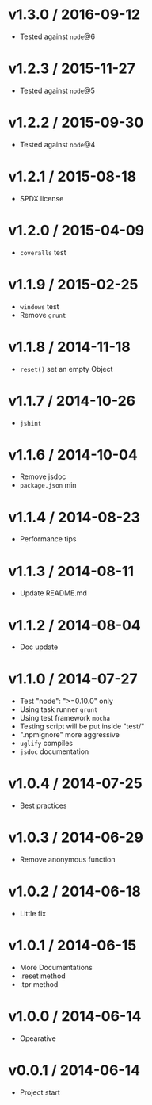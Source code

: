 v1.3.0 / 2016-09-12
==================

  * Tested against `node`@6

v1.2.3 / 2015-11-27
==================

  * Tested against `node`@5

v1.2.2 / 2015-09-30
==================

  * Tested against `node`@4

v1.2.1 / 2015-08-18
==================

  * SPDX license

v1.2.0 / 2015-04-09
==================

  * `coveralls` test

v1.1.9 / 2015-02-25
==================

  * `windows` test
  * Remove `grunt`

v1.1.8 / 2014-11-18
==================

  * `reset()` set an empty Object

v1.1.7 / 2014-10-26
==================

  * `jshint`

v1.1.6 / 2014-10-04
==================

  * Remove jsdoc
  * `package.json` min

v1.1.4 / 2014-08-23
==================

  * Performance tips

v1.1.3 / 2014-08-11
==================

  * Update README.md

v1.1.2 / 2014-08-04
==================

  * Doc update

v1.1.0 / 2014-07-27
==================

  * Test "node": ">=0.10.0" only
  * Using task runner `grunt`
  * Using test framework `mocha`
  * Testing script will be put inside "test/"
  * ".npmignore" more aggressive
  * `uglify` compiles
  * `jsdoc` documentation

v1.0.4 / 2014-07-25
==================

  * Best practices

v1.0.3 / 2014-06-29
==================

  * Remove anonymous function

v1.0.2 / 2014-06-18
==================

  * Little fix

v1.0.1 / 2014-06-15
==================

  * More Documentations
  * .reset method
  * .tpr method

v1.0.0 / 2014-06-14
==================

  * Opearative

v0.0.1 / 2014-06-14
==================

  * Project start
